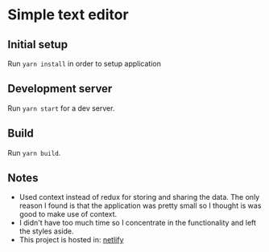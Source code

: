 # Simple text editor

## Initial setup
Run `yarn install` in order to setup application

## Development server
Run `yarn start` for a dev server.

## Build
Run `yarn build`.

## Notes
+ Used context instead of redux for storing and sharing the data. The only reason I found is that the application was pretty small so I thought is was good to make use of context.
+ I didn't have too much time so I concentrate in the functionality and left the styles aside.
+ This project is hosted in: [netlify](lmaddio-text-editor.netlify.com)
